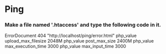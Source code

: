 # Ping

### Make a file named '.htaccess' and type the following code in it.
ErrorDocument 404 "http://localhost/ping/error.html"
php_value upload_max_filesize 2048M
php_value post_max_size 2400M
php_value max_execution_time 3000
php_value max_input_time 3000

